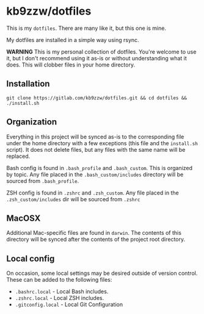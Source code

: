 kb9zzw/dotfiles
========

This is my `dotfiles`.  There are many like it, but this one is mine.

My dotfiles are installed in a simple way using rsync.

**WARNING** This is my personal collection of dotfiles.  You're welcome 
to use it, but I don't recommend using it as-is or without understanding
what it does. This will clobber files in your home directory.

## Installation

```
git clone https://gitlab.com/kb9zzw/dotfiles.git && cd dotfiles && ./install.sh
```

## Organization

Everything in this project will be synced as-is to the corresponding file
under the home directory with a few exceptions (this file and the `install.sh` script).
It does not delete files, but any files with the same name will be replaced.

Bash config is found in `.bash_profile` and `.bash_custom`.  This is organized by topic.  Any file placed in the `.bash_custom/includes` directory will be sourced from `.bash_profile`.

ZSH config is found in `.zshrc` and `.zsh_custom`. Any file placed in the `.zsh_custom/includes` dir will be sourced from `.zshrc`

## MacOSX

Additional Mac-specific files are found in `darwin`.  The contents of this directory will be synced after the contents of the project root directory.

## Local config

On occasion, some local settings may be desired outside of version control.  These can be added to the following files:

* `.bashrc.local` - Local Bash includes.
* `.zshrc.local` - Local ZSH includes.
* `.gitconfig.local` - Local Git Configuration
